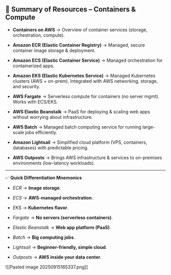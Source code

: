 ## 🚀 Summary of Resources – Containers & Compute

- **Containers on AWS** → Overview of container services (storage, orchestration, compute).
    
- **Amazon ECR (Elastic Container Registry)** → Managed, secure container image storage & deployment.
    
- **Amazon ECS (Elastic Container Service)** → Managed orchestration for containerized apps.
    
- **Amazon EKS (Elastic Kubernetes Service)** → Managed Kubernetes clusters (AWS + on-prem). Integrated with AWS networking, storage, and security.
    
- **AWS Fargate** → Serverless compute for containers (no server mgmt). Works with ECS/EKS.
    
- **AWS Elastic Beanstalk** → PaaS for deploying & scaling web apps without worrying about infrastructure.
    
- **AWS Batch** → Managed batch computing service for running large-scale jobs efficiently.
    
- **Amazon Lightsail** → Simplified cloud platform (VPS, containers, databases) with predictable pricing.
    
- **AWS Outposts** → Brings AWS infrastructure & services to on-premises environments (low-latency workloads).
    

---

✅ **Quick Differentiation Mnemonics**

- _ECR_ → **Image storage**.
    
- _ECS_ → **AWS-managed orchestration**.
    
- _EKS_ → **Kubernetes flavor**.
    
- _Fargate_ → **No servers (serverless containers)**.
    
- _Elastic Beanstalk_ → **Web app platform (PaaS)**.
    
- _Batch_ → **Big computing jobs**.
    
- _Lightsail_ → **Beginner-friendly, simple cloud**.
    
- _Outposts_ → **AWS inside your data center**.

![[Pasted image 20250915165337.png]]